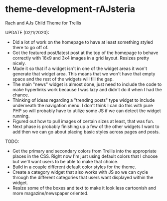# theme-development-rAJsteria
Rach and AJs Child Theme for Trellis


UPDATE (02/1/2020):
- Did a lot of work on the homepage to have at least something styled there to go off of.
- Got the featured post/latest post at the top of the homepage to behave correctly with 16x9 and 3x4 images in a grid layout. Resizes pretty nicely.
- Made it so that if a widget isn't in one of the widget areas it won't generate that widget area. This means that we won't have that empty space and the rest of the widgets will fill the gap.
- The main "news" widget is almost done, just need to include the code to make hyperlinks work because I was lazy and didn't do it when I had the chance.
- Thinking of ideas regarding a "trending posts" type widget to include underneath the navigation menu. I don't think I can do this with pure PHP so will probably have to utilize some JS if we can detect the widget running.
- Figured out how to pull images of certain sizes at least, that was fun.
- Next phase is probably finishing up a few of the other widgets I want to add then we can go about placing basic styles across pages and posts.

TODO:
- Get the primary and secondary colors from Trellis into the appropriate places in the CSS. Right now I'm just using default colors that I choose but we'll want users to be able to make that choice.
- Build in a couple different default color styles for the theme.
- Create a category widget that also works with JS so we can cycle through the different categories that users want displayed within the widget. 
- Resize some of the boxes and text to make it look less cartoonish and more magazine/newspaper oriented.
